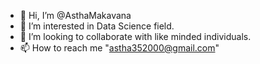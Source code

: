 - 👋 Hi, I’m @AsthaMakavana
- 👀 I’m interested in Data Science field.
- 💞️ I’m looking to collaborate with like minded individuals.
- 📫 How to reach me "astha352000@gmail.com"

<!---
AsthaMakavana/AsthaMakavana is a ✨ special ✨ repository because its `README.md` (this file) appears on your GitHub profile.
You can click the Preview link to take a look at your changes.
--->
